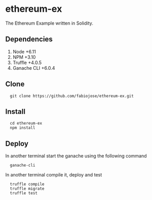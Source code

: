 # ethereum-ex

The Ethereum Example written in Solidity.

## Dependencies

1. Node +6.11
2. NPM +3.10
2. Truffle +4.0.5
3. Ganache CLI +6.0.4

## Clone

```
  git clone https://github.com/fabiojose/ethereum-ex.git
```

## Install

```
  cd ethereum-ex
  npm install
```

## Deploy

In another terminal start the ganache using the following command

```
  ganache-cli
```

In another terminal compile it, deploy and test

```
  truffle compile
  truffle migrate
  truffle test
```

